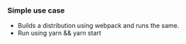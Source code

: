 ### Simple use case
 - Builds  a distribution using webpack and runs the same.
 - Run using yarn && yarn start